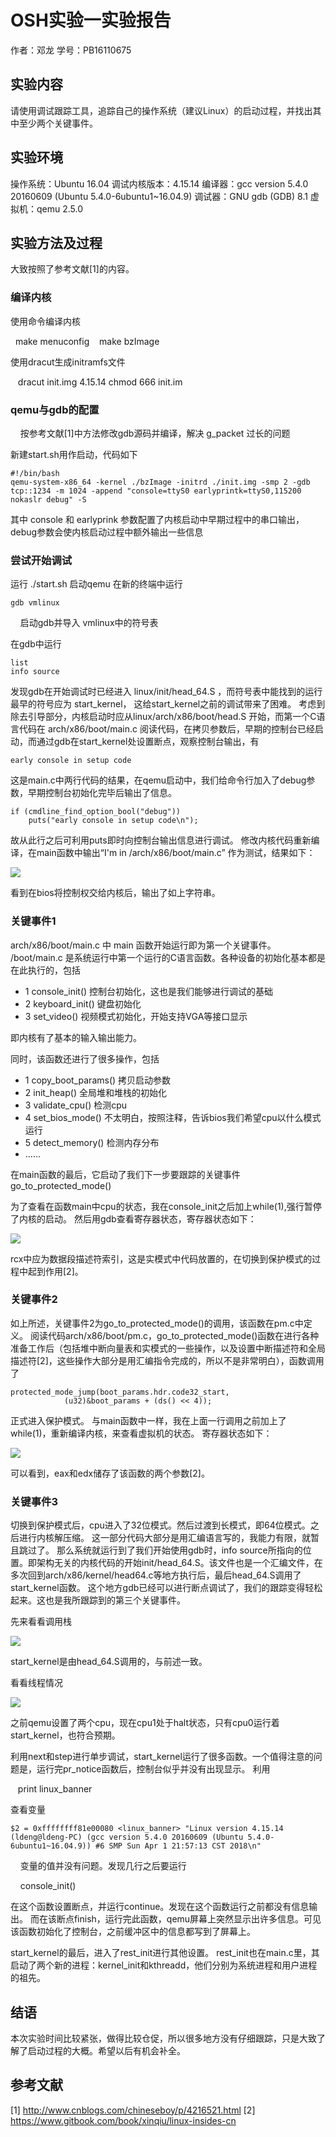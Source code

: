 # OSH实验一实验报告

作者：邓龙 学号：PB16110675

## 实验内容
请使用调试跟踪工具，追踪自己的操作系统（建议Linux）的启动过程，并找出其中至少两个关键事件。

## 实验环境
操作系统：Ubuntu 16.04
调试内核版本：4.15.14
编译器：gcc version 5.4.0 20160609 (Ubuntu 5.4.0-6ubuntu1~16.04.9)
调试器：GNU gdb (GDB) 8.1
虚拟机：qemu 2.5.0

## 实验方法及过程

大致按照了参考文献[1]的内容。

### 编译内核

使用命令编译内核

    make menuconfig
    <save>
    make bzImage

使用dracut生成initramfs文件

    dracut init.img 4.15.14
    chmod 666 init.im

### qemu与gdb的配置
    
按参考文献[1]中方法修改gdb源码并编译，解决 g_packet 过长的问题

新建start.sh用作启动，代码如下

    #!/bin/bash
    qemu-system-x86_64 -kernel ./bzImage -initrd ./init.img -smp 2 -gdb tcp::1234 -m 1024 -append "console=ttyS0 earlyprintk=ttyS0,115200 nokaslr debug" -S

其中 console 和 earlyprink 参数配置了内核启动中早期过程中的串口输出，debug参数会使内核启动过程中额外输出一些信息

### 尝试开始调试

运行 ./start.sh 启动qemu
在新的终端中运行

    gdb vmlinux
    
启动gdb并导入 vmlinux中的符号表

在gdb中运行

    list
    info source
    
发现gdb在开始调试时已经进入 linux/init/head_64.S ，而符号表中能找到的运行最早的符号应为 start_kernel， 这给start_kernel之前的调试带来了困难。
考虑到除去引导部分，内核启动时应从linux/arch/x86/boot/head.S 开始，而第一个C语言代码在 arch/x86/boot/main.c 阅读代码，在拷贝参数后，早期的控制台已经启动，而通过gdb在start_kernel处设置断点，观察控制台输出，有

    early console in setup code

这是main.c中两行代码的结果，在qemu启动中，我们给命令行加入了debug参数，早期控制台初始化完毕后输出了信息。

    if (cmdline_find_option_bool("debug"))
        puts("early console in setup code\n");

故从此行之后可利用puts即时向控制台输出信息进行调试。
修改内核代码重新编译，在main函数中输出“I'm in /arch/x86/boot/main.c” 作为测试，结果如下：

![](tryPuts.png)

看到在bios将控制权交给内核后，输出了如上字符串。

### 关键事件1

arch/x86/boot/main.c 中 main 函数开始运行即为第一个关键事件。
/boot/main.c 是系统运行中第一个运行的C语言函数。各种设备的初始化基本都是在此执行的，包括

* 1 console_init() 控制台初始化，这也是我们能够进行调试的基础
* 2 keyboard_init() 键盘初始化
* 3 set_video() 视频模式初始化，开始支持VGA等接口显示

即内核有了基本的输入输出能力。

同时，该函数还进行了很多操作，包括
* 1 copy_boot_params() 拷贝启动参数
* 2 init_heap() 全局堆和堆栈的初始化
* 3 validate_cpu() 检测cpu
* 4 set_bios_mode() 不太明白，按照注释，告诉bios我们希望cpu以什么模式运行
* 5 detect_memory() 检测内存分布
* ……

在main函数的最后，它启动了我们下一步要跟踪的关键事件go_to_protected_mode()

为了查看在函数main中cpu的状态，我在console_init之后加上while(1),强行暂停了内核的启动。
然后用gdb查看寄存器状态，寄存器状态如下：

![](main.png)

rcx中应为数据段描述符索引，这是实模式中代码放置的，在切换到保护模式的过程中起到作用[2]。

### 关键事件2

如上所述，关键事件2为go_to_protected_mode()的调用，该函数在pm.c中定义。
阅读代码arch/x86/boot/pm.c，go_to_protected_mode()函数在进行各种准备工作后（包括堆中断向量表和实模式的一些操作，以及设置中断描述符和全局描述符[2]，这些操作大部分是用汇编指令完成的，所以不是非常明白），函数调用了

    protected_mode_jump(boot_params.hdr.code32_start,
			    (u32)&boot_params + (ds() << 4));

正式进入保护模式。
与main函数中一样，我在上面一行调用之前加上了while(1)，重新编译内核，来查看虚拟机的状态。
寄存器状态如下：

![](pm.png)

可以看到，eax和edx储存了该函数的两个参数[2]。

### 关键事件3

切换到保护模式后，cpu进入了32位模式。然后过渡到长模式，即64位模式。之后进行内核解压缩。
这一部分代码大部分是用汇编语言写的，我能力有限，就暂且跳过了。
那么系统就运行到了我们开始使用gdb时，info source所指向的位置。即架构无关的内核代码的开始init/head_64.S。该文件也是一个汇编文件，在多次回到arch/x86/kernel/head64.c等地方执行后，最后head_64.S调用了start_kernel函数。
这个地方gdb已经可以进行断点调试了，我们的跟踪变得轻松起来。这也是我所跟踪到的第三个关键事件。

先来看看调用栈

![](backtrace.png)

start_kernel是由head_64.S调用的，与前述一致。

看看线程情况

![](thread.png)

之前qemu设置了两个cpu，现在cpu1处于halt状态，只有cpu0运行着start_kernel，也符合预期。

利用next和step进行单步调试，start_kernel运行了很多函数。一个值得注意的问题是，运行完pr_notice函数后，控制台似乎并没有出现显示。
利用

    print linux_banner

查看变量

    $2 = 0xffffffff81e00080 <linux_banner> "Linux version 4.15.14 (ldeng@ldeng-PC) (gcc version 5.4.0 20160609 (Ubuntu 5.4.0-6ubuntu1~16.04.9)) #6 SMP Sun Apr 1 21:57:13 CST 2018\n"
    
变量的值并没有问题。发现几行之后要运行

     console_init()

在这个函数设置断点，并运行continue。发现在这个函数运行之前都没有信息输出。
而在该断点finish，运行完此函数，qemu屏幕上突然显示出许多信息。可见该函数初始化了控制台，之前缓冲区中的信息都写到了屏幕上。

start_kernel的最后，进入了rest_init进行其他设置。
rest_init也在main.c里，其启动了两个新的进程：kernel_init和kthreadd，他们分别为系统进程和用户进程的祖先。

## 结语

本次实验时间比较紧张，做得比较仓促，所以很多地方没有仔细跟踪，只是大致了解了启动过程的大概。希望以后有机会补全。



## 参考文献

[1]  http://www.cnblogs.com/chineseboy/p/4216521.html 
[2]  https://www.gitbook.com/book/xinqiu/linux-insides-cn
